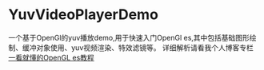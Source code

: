 # YuvVideoPlayerDemo
一个基于OpenGl的yuv播放demo,用于快速入门OpenGl es,其中包括基础图形绘制、缓冲对象使用、yuv视频渲染、特效滤镜等。
详细解析请看我个人博客专栏 [一看就懂的OpenGL es教程](https://juejin.cn/post/7033711811006464030)  
